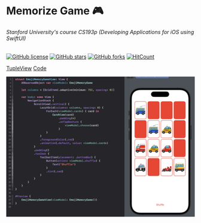 # Memorize Game :video_game:
###### Stanford University's course CS193p (Developing Applications for iOS using SwiftUI)

[![GitHub license](https://img.shields.io/github/license/VladimirFibe/Memorize)](https://github.com/VladimirFibe/Memorize/blob/main/LICENSE)
[![GitHub stars](https://img.shields.io/github/stars/VladimirFibe/Memorize)](https://github.com/VladimirFibe/Memorize/stargazers)
[![GitHub forks](https://img.shields.io/github/forks/VladimirFibe/Memorize)](https://github.com/VladimirFibe/Memorize/network)
[![HitCount](https://hits.dwyl.com/VladimirFibe/Memorize.svg?style=flat-square)](http://hits.dwyl.com/VladimirFibe/Memorize)

[TupleView](https://developer.apple.com/documentation/swiftui/tupleview)
[Code](https://github.com/obrienser/memorize)

![](Screenshot.png)

